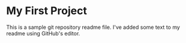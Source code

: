 # My First Project

This is a sample git repository readme file. I've added some text to my readme using GitHub's editor.
